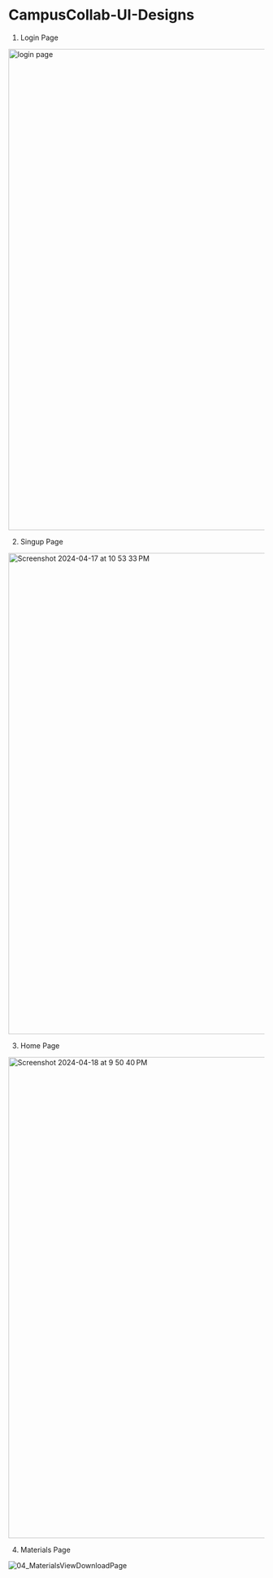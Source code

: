 # CampusCollab-UI-Designs

1. Login Page

<img width="946" alt="login page" src="https://github.com/sai-vatturi/CampusCollab-Figma-UI-Designs/assets/115538210/2456c8c8-c3a5-4e69-9c07-0bc8e17dabfb">

2. Singup Page

<img width="946" alt="Screenshot 2024-04-17 at 10 53 33 PM" src="https://github.com/sai-vatturi/CampusCollab-Figma-UI-Designs/assets/115538210/e86bb485-890b-46bd-9bd4-5825e29ce04f">

3. Home Page

<img width="946" alt="Screenshot 2024-04-18 at 9 50 40 PM" src="https://github.com/sai-vatturi/CampusCollab-Figma-UI-Designs/assets/115538210/283067bf-64ea-4994-a84d-c6c8e5098970">

4. Materials Page
   
![04_MaterialsViewDownloadPage](https://github.com/sai-vatturi/CampusCollab-Figma-UI-Designs/assets/115538210/fb38c829-c955-4337-8bbe-0996653aa48f)


